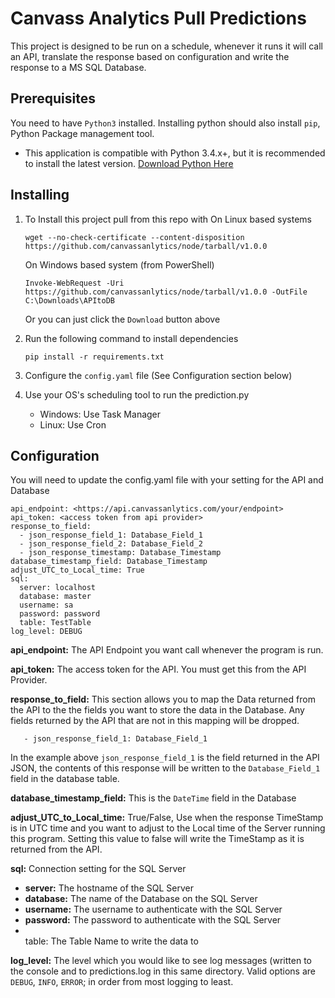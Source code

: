 # Canvass Analytics Pull Predictions
This project is designed to be run on a schedule, whenever it runs it will call an API, translate the response based on configuration and write the response to a MS SQL Database.

## Prerequisites
You need to have `Python3` installed.  Installing python should also install `pip`, Python Package management tool.
* This application is compatible with Python 3.4.x+, but it is recommended to install the latest version. [Download Python Here](https://www.python.org/downloads/)

## Installing
1. To Install this project pull from this repo with
    On Linux based systems
    ```
    wget --no-check-certificate --content-disposition https://github.com/canvassanlytics/node/tarball/v1.0.0
    ```
    On Windows based system (from PowerShell)
    ```
    Invoke-WebRequest -Uri https://github.com/canvassanlytics/node/tarball/v1.0.0 -OutFile C:\Downloads\APItoDB
    ```
    Or you can just click the `Download` button above

2. Run the following command to install dependencies
    ```
    pip install -r requirements.txt
    ```

3. Configure the `config.yaml` file (See Configuration section below)

4. Use your OS's scheduling tool to run the prediction.py
    * Windows: Use Task Manager
    * Linux: Use Cron

## Configuration
You will need to update the config.yaml file with your setting for the API and Database
```
api_endpoint: <https://api.canvassanlytics.com/your/endpoint>
api_token: <access token from api provider>
response_to_field:
  - json_response_field_1: Database_Field_1
  - json_response_field_2: Database_Field_2
  - json_response_timestamp: Database_Timestamp
database_timestamp_field: Database_Timestamp
adjust_UTC_to_Local_time: True
sql:
  server: localhost
  database: master
  username: sa
  password: password
  table: TestTable
log_level: DEBUG
```
<b>api_endpoint:</b> The API Endpoint you want call whenever the program is run.

<b>api_token:</b> The access token for the API.  You must get this from the API Provider.

<b>response_to_field:</b> This section allows you to map the Data returned from the API to the the fields you want to store the data in the Database.  Any fields returned by the API that are not in this mapping will be dropped.

```
   - json_response_field_1: Database_Field_1
```
In the example above `json_response_field_1` is the field returned in the API JSON, the contents of this response will be written to the `Database_Field_1` field in the database table.

<b>database_timestamp_field:</b> This is the `DateTime` field in the Database

<b>adjust_UTC_to_Local_time:</b> True/False, Use when the response TimeStamp is in UTC time and you want to adjust to the Local time of the Server running this program.  Setting this value to false will write the TimeStamp as it is returned from the API.

<b>sql:</b> Connection setting for the SQL Server

* <b>server:</b> The hostname of the SQL Server
* <b>database:</b> The name of the Database on the SQL Server
* <b>username:</b> The username to authenticate with the SQL Server
* <b>password:</b> The password to authenticate with the SQL Server
* <br>table:</b> The Table Name to write the data to

<b>log_level:</b> The level which you would like to see log messages (written to the console and to predictions.log in this same directory.  Valid options are `DEBUG`, `INFO`, `ERROR`; in order from most logging to least.